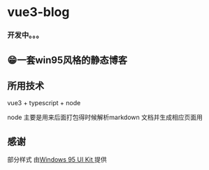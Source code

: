 # vue3-blog
### 开发中。。。
## 😁一套win95风格的静态博客

## 所用技术

vue3 + typescript + node 

node 主要是用来后面打包得时候解析markdown 文档并生成相应页面用  


## 感谢
部分样式 由[Windows 95 UI Kit ](https://github.com/themesberg/windows-95-ui-kit)提供
 

